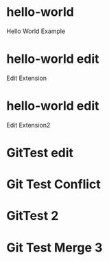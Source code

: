 # hello-world
Hello World Example

# hello-world edit
Edit Extension

# hello-world edit
Edit Extension2

# GitTest edit

# Git Test Conflict

# GitTest 2

# Git Test Merge 3